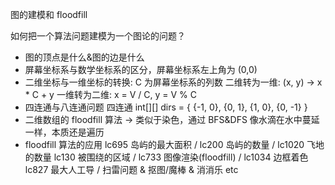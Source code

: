 图的建模和 floodfill

如何把一个算法问题建模为一个图论的问题？
* 图的顶点是什么&图的边是什么
* 屏幕坐标系与数学坐标系的区分，屏幕坐标系左上角为 (0,0)
* 二维坐标与一维坐标的转换:
    C 为屏幕坐标系的列数
    二维转为一维: (x, y) -> x * C + y
    一维转为二维: x = V / C, y = V % C
* 四连通与八连通问题
    四连通 int[][] dirs = { {-1, 0}, {0, 1}, {1, 0}, {0, -1} }
* 二维数组的 floodfill 算法 -> 类似于染色，通过 BFS&DFS 像水滴在水中蔓延一样，本质还是遍历
* floodfill 算法的应用
    lc695 岛屿的最大面积 / lc200 岛屿的数量 / lc1020 飞地的数量 
    lc130 被围绕的区域 / lc733 图像渲染(floodfill) / lc1034 边框着色
    lc827 最大人工导 / 扫雷问题 & 抠图/魔棒 & 消消乐 etc
    